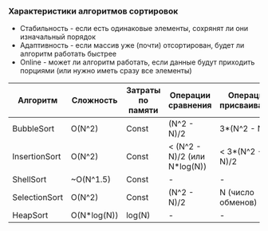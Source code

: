 ### Характеристики алгоритмов сортировок
- Стабильность - если есть одинаковые элементы, сохрянят ли они изначальный порядок
- Адаптивность - если массив уже (почти) отсортирован, будет ли алгоритм работать быстрее
- Online - может ли алгоритм работать, если данные будут приходить порциями (или нужно иметь сразу все элементы)

| Алгоритм      | Сложность   | Затраты по памяти | Операции сравнения           | Операции присваивания | Стабильность | Адаптивность | Online |
|---------------|-------------|-------------------|------------------------------|-----------------------|--------------|--------------|--------|
| BubbleSort    | O(N^2)      | Const             | (N^2 - N)/2                  | 3*(N^2 - N)/2         | +            | -            | -      |
| InsertionSort | O(N^2)      | Const             | < (N^2 - N)/2 (или N*log(N)) | < 3*(N^2 - N)/2       | +            | +            | +      |
| ShellSort     | ~O(N^1.5)   | Const             | -                            | -                     | -            | -+           | -      |
| SelectionSort | O(N^2)      | Const             | (N^2 - N)/2                  | N (число обменов)     | -            | -            | -      |
| HeapSort      | O(N*log(N)) | log(N)            | -                            | -                     | -            | -            | -      |
